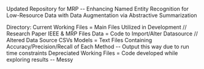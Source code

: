 Updated Repository for MRP -- Enhancing Named Entity Recognition for Low-Resource Data with Data Augmentation via Abstractive Summarization

Directory:
Current Working Files = Main Files Utilized in Development // Research Paper IEEE & MRP Files
Data = Code to Import/Alter Datasource // Altered Data Source CSVs
Models = Text Files Containing Accuracy/Precision/Recall of Each Method -- Output this way due to run time constraints
Depreciated Working Files = Code developed while exploring results -- Messy